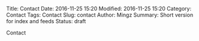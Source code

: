 Title: Contact
Date: 2016-11-25 15:20
Modified: 2016-11-25 15:20
Category: Contact
Tags: Contact
Slug: contact
Author: Mingz
Summary: Short version for index and feeds
Status: draft

Contact
